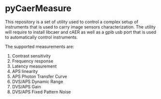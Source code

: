 # pyCaerMeasure

This repository is a set of utility used to control a complex setup of instruments that is used to carry image sensors characterization.
The utility will require to install libcaer and cAER as well as a gpib usb port that is used to automatically control instruments.

The supported measurements are:

1) Contrast sensitivity
2) Frequency response
3) Latency measurement
4) APS linearity
5) APS Photon Transfer Curve
6) DVS/APS Dynamic Range
7) DVS/APS Gain
8) DVS/APS Fixed Pattern Noise


